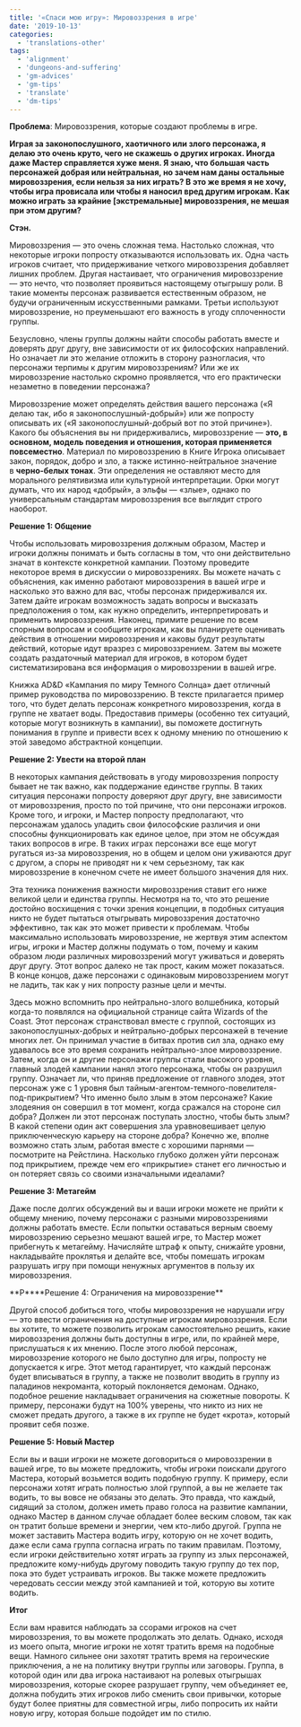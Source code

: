 ```yaml
---
title: '«Спаси мою игру»: Мировоззрения в игре'
date: '2019-10-13'
categories:
  - 'translations-other'
tags:
  - 'alignment'
  - 'dungeons-and-suffering'
  - 'gm-advices'
  - 'gm-tips'
  - 'translate'
  - 'dm-tips'
---
```


**Проблема**: Мировоззрения, которые создают проблемы в игре.

**Играя за законопослушного, хаотичного или злого персонажа, я делаю это очень круто, чего не скажешь о других игроках. Иногда даже Мастер справляется хуже меня. Я знаю, что большая часть персонажей добрая или нейтральная, но зачем нам даны остальные мировоззрения, если нельзя за них играть? В это же время я не хочу, чтобы игра провисала или чтобы я наносил вред другим игрокам. Как можно играть за крайние \[экстремальные\] мировоззрения, не мешая при этом другим?**

**Стэн.**

Мировоззрения — это очень сложная тема. Настолько сложная, что некоторые игроки попросту отказываются использовать их. Одна часть игроков считает, что придерживание четкого мировоззрения добавляет лишних проблем. Другая настаивает, что ограничения мировоззрение — это нечто, что позволяет проявиться настоящему отыгрышу роли. В такие моменты персонаж развивается естественным образом, не будучи ограниченным искусственными рамками. Третьи используют мировоззрение, но преуменьшают его важность в угоду сплоченности группы.

Безусловно, члены группы должны найти способы работать вместе и доверять друг другу, вне зависимости от их философских направлений. Но означает ли это желание отложить в сторону разногласия, что персонажи терпимы к другим мировоззрениям? Или же их мировоззрение настолько скромно проявляется, что его практически незаметно в поведении персонажа?

Мировоззрение может определять действия вашего персонажа («Я делаю так, ибо я законопослушный-добрый») или же попросту описывать их («Я законопослушный-добрый вот по этой причине»). Какого бы объяснения вы ни придерживались, мировоззрение — **это, в основном, модель поведения и отношения, которая применяется повсеместно**. Материал по мировоззрению в Книге Игрока описывает закон, порядок, добро и зло, а также истинно-нейтральное значение в **черно-белых тонах**. Эти определения не оставляют место для морального релятивизма или культурной интерпретации. Орки могут думать, что их народ «добрый», а эльфы — «злые», однако по универсальным стандартам мировоззрения все выглядит строго наоборот.

**Решение 1: Общение**

Чтобы использовать мировоззрения должным образом, Мастер и игроки должны понимать и быть согласны в том, что они действительно значат в контексте конкретной кампании. Поэтому проведите некоторое время в дискуссии о мировоззрениях. Вы можете начать с объяснения, как именно работают мировоззрения в вашей игре и насколько это важно для вас, чтобы персонаж придерживался их. Затем дайте игрокам возможность задать вопросы и высказать предположения о том, как нужно определить, интерпретировать и применить мировоззрения. Наконец, примите решение по всем спорным вопросам и сообщите игрокам, как вы планируете оценивать действия в отношении мировоззрения и каковы будут результаты действий, которые идут вразрез с мировоззрением. Затем вы можете создать раздаточный материал для игроков, в котором будет систематизирована вся информация о мировоззрении в вашей игре.

Книжка AD&D «Кампания по миру Темного Солнца» дает отличный пример руководства по мировоззрению. В тексте прилагается пример того, что будет делать персонаж конкретного мировоззрения, когда в группе не хватает воды. Предоставив примеры (особенно тех ситуаций, которые могут возникнуть в кампании), вы поможете достигнуть понимания в группе и привести всех к одному мнению по отношению к этой заведомо абстрактной концепции.

**Решение 2: Увести на второй план**

В некоторых кампания действовать в угоду мировоззрения попросту бывает не так важно, как поддержание единстве группы. В таких ситуация персонажи попросту доверяют друг другу, вне зависимости от мировоззрения, просто по той причине, что они персонажи игроков. Кроме того, и игроки, и Мастер попросту предполагают, что персонажам удалось уладить свои философские различия и они способны функционировать как единое целое, при этом не обсуждая таких вопросов в игре. В таких играх персонажи все еще могут ругаться из-за мировоззрения, но в общем и целом они уживаются друг с другом, а споры не приводят ни к чем серьезному, так как мировоззрение в конечном счете не имеет большого значения для них.

Эта техника понижения важности мировоззрения ставит его ниже великой цели и единства группы. Несмотря на то, что это решение достойно восхищения с точки зрения концепции, в подобных ситуация никто не будет пытаться отыгрывать мировоззрения достаточно эффективно, так как это может привести к проблемам. Чтобы максимально использовать мировоззрение, не жертвуя этим аспектом игры, игроки и Мастер должны подумать о том, почему и каким образом люди различных мировоззрений могут уживаться и доверять друг другу. Этот вопрос далеко не так прост, каким может показаться. В конце концов, даже персонажи с одинаковым мировоззрением могут не ладить, так как у них попросту разные цели и мечты.

Здесь можно вспомнить про нейтрально-злого волшебника, который когда-то появлялся на официальной странице сайта Wizards of the Coast. Этот персонаж странствовал вместе с группой, состоящих из законопослушных-добрых и нейтрально-добрых персонажей в течение многих лет. Он принимал участие в битвах против сил зла, однако ему удавалось все это время сохранить нейтрально-злое мировоззрение. Затем, когда он и другие персонажи группы стали высокого уровня, главный злодей кампании нанял этого персонажа, чтобы он разрушил группу. Означает ли, что приняв предложение от главного злодея, этот персонаж уже с 1 уровня был тайным-агентом-темного-повелителя-под-прикрытием? Что именно было злым в этом персонаже? Какие злодеяния он совершил в тот момент, когда сражался на стороне сил добра? Должен ли этот персонаж поступать злостно, чтобы быть злым? В какой степени один акт совершения зла уравновешивает целую приключенческую карьеру на стороне добра? Конечно же, вполне возможно стать злым, работая вместе с хорошими парнями — посмотрите на Рейстлина. Насколько глубоко должен уйти персонаж под прикрытием, прежде чем его «прикрытие» станет его личностью и он потеряет связь со своими изначальными идеалами?

**Решение 3: Метагейм**

Даже после долгих обсуждений вы и ваши игроки можете не прийти к общему мнению, почему персонажи с разными мировоззрениями должны работать вместе. Если попытки оставаться верным своему мировоззрению серьезно мешают вашей игре, то Мастер может прибегнуть к метагейму. Начисляйте штраф к опыту, снижайте уровни, накладывайте проклятья и делайте все, чтобы помешать игрокам разрушать игру при помощи ненужных аргументов в пользу их мировоззрения.

**Р\*\***Решение 4: Ограничения на мировоззрение\*\*

Другой способ добиться того, чтобы мировоззрения не нарушали игру — это ввести ограничения на доступные игрокам мировоззрения. Если вы хотите, то можете позволить игрокам самостоятельно решить, какие мировоззрения должны быть доступны в игре, или, по крайней мере, прислушаться к их мнению. После этого любой персонаж, мировоззрение которого не было доступно для игры, попросту не допускается к игре. Этот метод гарантирует, что каждый персонаж будет вписываться в группу, а также не позволит вводить в группу из паладинов некроманта, который поклоняется демонам. Однако, подобное решение накладывает ограничения на сюжетные повороты. К примеру, персонажи будут на 100% уверены, что никто из них не сможет предать другого, а также в их группе не будет «крота», который проявит себя позже.

**Решение 5: Новый Мастер**

Если вы и ваши игроки не можете договориться о мировоззрении в вашей игре, то вы можете предложить, чтобы игроки поискали другого Мастера, который возьмется водить подобную группу. К примеру, если персонажи хотят играть полностью злой группой, а вы не желаете так водить, то вы вовсе не обязаны это делать. Это правда, что каждый, сидящий за столом, должен иметь право голоса на развитие кампании, однако Мастер в данном случае обладает более веским словом, так как он тратит больше времени и энергии, чем кто-либо другой. Группа не может заставить Мастера водить игру, которую он не хочет водить, даже если сама группа согласна играть по таким правилам. Поэтому, если игроки действительно хотят играть за группу из злых персонажей, предложите кому-нибудь другому поводить такую группу до тех пор, пока это будет устраивать игроков. Вы также можете предложить чередовать сессии между этой кампанией и той, которую вы хотите водить.

**Итог**

Если вам нравится наблюдать за ссорами игроков на счет мировоззрения, то вы можете продолжать это делать. Однако, исходя из моего опыта, многие игроки не хотят тратить время на подобные вещи. Намного сильнее они захотят тратить время на героические приключения, а не на политику внутри группы или заговоры. Группа, в которой один или два игрока настаивают на ролевых отыгрышах мировоззрения, которые скорее разрушает группу, чем объединяет ее, должна побудить этих игроков либо сменить свои привычки, которые будут более приятны для совместной игры, либо попросить их найти новую игру, которая больше подойдет им по стилю.
